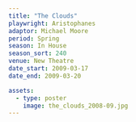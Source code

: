 ```yaml
---
title: "The Clouds"
playwright: Aristophanes
adaptor: Michael Moore
period: Spring
season: In House
season_sort: 240
venue: New Theatre
date_start: 2009-03-17
date_end: 2009-03-20

assets:
  - type: poster
    image: the_clouds_2008-09.jpg
---
```

